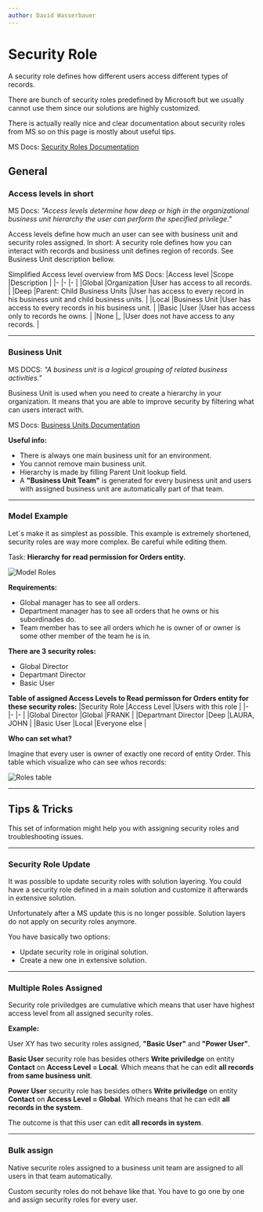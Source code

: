```yaml
---
author: David Wasserbauer
---
```


# Security Role
A security role defines how different users access different types of records.

There are bunch of security roles predefined by Microsoft but we usually cannot use them since our solutions are highly customized. 

There is actually really nice and clear documentation about security roles from MS so on this page is mostly about useful tips.

MS Docs: [Security Roles Documentation](https://docs.microsoft.com/en-us/power-platform/admin/security-roles-privileges) 

## General

### **Access levels in short**
MS Docs: *"Access levels determine how deep or high in the organizational business unit hierarchy the user can perform the specified privilege."*

Access levels define how much an user can see with business unit and security roles assigned. In short: A security role defines how you can interact with records and business unit defines region of records. See Business Unit description bellow.

Simplified Access level overview from MS Docs: 
|Access level	|Scope	|Description	|
|-	|-	|-	|
|Global	|Organization	|User has access to all records.	|
|Deep	|Parent: Child Business Units	|User has access to every record in his business unit and child business units.	|
|Local	|Business Unit	|User has access to every records in his business unit.	|
|Basic	|User	|User has access only to records he owns.	|
|None	|_	|User does not have access to any records.	|


___

### **Business Unit**
MS DOCS: *"A business unit is a logical grouping of related business activities."*

Business Unit is used when you need to create a hierarchy in your organization. It means that you are able to improve security by filtering what can users interact with.

MS Docs: [Business Units Documentation](https://docs.microsoft.com/en-us/power-platform/admin/create-edit-business-units) 

**Useful info:** 
- There is always one main business unit for an environment.
- You cannot remove main business unit. 
- Hierarchy is made by filling Parent Unit lookup field. 
- A **"Business Unit Team"** is generated for every business unit and users with assigned business unit are automatically part of that team.

___

### **Model Example**

Let´s make it as simplest as possible. This example is extremely shortened, security roles are way more complex. Be careful while editing them.

Task: **Hierarchy for read permission for Orders entity.**

![Model Roles](/.attachments/SecurityRolesExample.png)

**Requirements:**

- Global manager has to see all orders.
- Department manager has to see all orders that he owns or his subordinades do. 
- Team member has to see all orders which he is owner of or owner is some other member of the team he is in.


**There are 3 security roles:** 
- Global Director
- Departmant Director
- Basic User

**Table of assigned Access Levels to Read permisson for Orders entity for these security roles:** 
|Security Role	|Access Level	|Users with this role	|
|-	|-	|-	|
|Global Director	|Global	|FRANK	|
|Departmant Director	|Deep	|LAURA, JOHN	|
|Basic User	|Local	|Everyone else	|

**Who can set what?**

Imagine that every user is owner of exactly one record of entity Order. This table which visualize who can see whos records: 

![Roles table](/.attachments/AccessOverviewExample.png)
___


## Tips & Tricks 
This set of information might help you with assigning security roles and troubleshooting issues.
___

 
### **Security Role Update**
It was possible to update security roles with solution layering. You could have a security role defined in a main solution and customize it afterwards in extensive solution.

Unfortunately after a MS update this is no longer possible. Solution layers do not apply on security roles anymore.

You have basically two options: 
- Update security role in original solution.
- Create a new one in extensive solution.
___

### **Multiple Roles Assigned**
Security role priviledges are cumulative which means that user have highest access level from all assigned security roles.

**Example:**

User XY has two security roles assigned, **"Basic User"** and **"Power User"**. 

**Basic User** security role has besides others **Write priviledge** on entity **Contact** on **Access Level = Local**. Which means that he can edit **all records from same business unit**.

**Power User** security role has besides others **Write priviledge** on entity **Contact** on **Access Level = Global**. Which means that he can edit **all records in the system**.

The outcome is that this user can edit **all records in system**.
___

### Bulk assign
Native securite roles assigned to a business unit team are assigned to all users in that team automatically.

Custom security roles do not behave like that. You have to go one by one and assign security roles for every user.